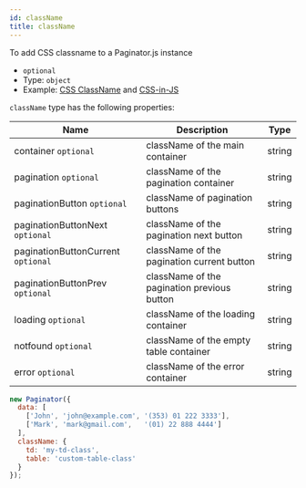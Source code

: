 ```yaml
---
id: className
title: className 
---
```


To add CSS classname to a Paginator.js instance

 - `optional`
 - Type: `object`
 - Example: [CSS ClassName](../examples/css-classname.md) and [CSS-in-JS](../examples/css-in-js.md)

`className` type has the following properties:

<div className="full-width">

| Name                       | Description                       |  Type  |
|----------------------------|-----------------------------------|--------|
| container `optional`               | className of the main container   | string |
| pagination `optional`              | className of the pagination container | string |
| paginationButton `optional`        | className of pagination buttons | string |
| paginationButtonNext `optional`    | className of the pagination next button | string |
| paginationButtonCurrent `optional` | className of the pagination current button | string |
| paginationButtonPrev `optional`    | className of the pagination previous button | string |
| loading `optional`                 | className of the loading container | string |
| notfound `optional`                | className of the empty table container | string |
| error `optional`                   | className of the error container | string |

</div>

```js
new Paginator({
  data: [
    ['John', 'john@example.com', '(353) 01 222 3333'],
    ['Mark', 'mark@gmail.com',   '(01) 22 888 4444']
  ],
  className: {
    td: 'my-td-class',
    table: 'custom-table-class' 
  }
});
```

